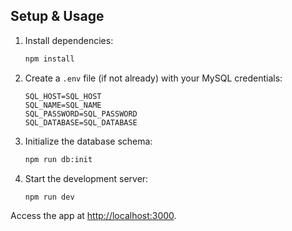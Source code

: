 ## Setup & Usage

1. Install dependencies:
   ```bash
   npm install
   ```

2. Create a `.env` file (if not already) with your MySQL credentials:
   ```
   SQL_HOST=SQL_HOST
   SQL_NAME=SQL_NAME
   SQL_PASSWORD=SQL_PASSWORD
   SQL_DATABASE=SQL_DATABASE
   ```

3. Initialize the database schema:
   ```bash
   npm run db:init
   ```

4. Start the development server:
   ```bash
   npm run dev
   ```

Access the app at [http://localhost:3000](http://localhost:3000).
